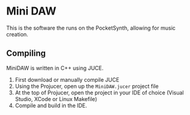# Mini DAW

This is the software the runs on the PocketSynth, allowing for music creation.

## Compiling

MiniDAW is written in C++ using JUCE.

1. First download or manually compile JUCE
2. Using the Projucer, open up the `MiniDAW.jucer` project file
3. At the top of Projucer, open the project in your IDE of choice (Visual Studio, XCode or Linux Makefile)
4. Compile and build in the IDE.